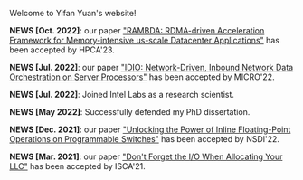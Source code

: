 Welcome to Yifan Yuan's website!

**NEWS [Oct. 2022]**: our paper ["RAMBDA: RDMA-driven Acceleration Framework for Memory-intensive us-scale Datacenter Applications"](https://yifanyuan3.github.io/publication/rambda) has been accepted by HPCA'23.

**NEWS [Jul. 2022]**: our paper ["IDIO: Network-Driven, Inbound Network Data Orchestration on Server Processors"](https://yifanyuan3.github.io/publication/idio) has been accepted by MICRO'22.

**NEWS [Jul. 2022]**: Joined Intel Labs as a research scientist.

**NEWS [May 2022]**: Successfully defended my PhD dissertation.

**NEWS [Dec. 2021]**: our paper ["Unlocking the Power of Inline Floating-Point Operations on Programmable Switches"](https://yifanyuan3.github.io/publication/fpisa) has been accepted by NSDI'22.

**NEWS [Mar. 2021]**: our paper ["Don't Forget the I/O When Allocating Your LLC"](https://yifanyuan3.github.io/publication/iat) has been accepted by ISCA'21.

  <script type="text/javascript" id="clustrmaps" src="//cdn.clustrmaps.com/map_v2.js?cl=ffffff&w=200&t=n&d=zIqtdsu1r7tkmoW-xJcgXdfGBDQirskYDT15fjS7ZTA"></script>